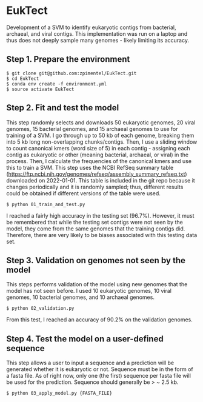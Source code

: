 # EukTect
Development of a SVM to identify eukaryotic contigs from bacterial, archaeal, and viral contigs. This implementation was run on a laptop and thus does not deeply sample many genomes - likely limiting its accuracy.

## Step 1. Prepare the environment
```
$ git clone git@github.com:zpimentel/EukTect.git
$ cd EukTect
$ conda env create -f environment.yml
$ source activate EukTect
```

## Step 2. Fit and test the model
This step randomly selects and downloads 50 eukaryotic genomes, 20 viral genomes, 15 bacterial genomes, and 15 archaeal genomes to use for training of a SVM. I go through up to 50 kb of each genome, breaking them into 5 kb long non-overlapping chunks/contigs. Then, I use a sliding window to count canonical kmers (word size of 5) in each contig - assigning each contig as eukaryotic or other (meaning bacterial, archaeal, or viral) in the process. Then, I calculate the frequencies of the canonical kmers and use this to train a SVM. This step uses the NCBI RefSeq summary table (https://ftp.ncbi.nih.gov/genomes/refseq/assembly_summary_refseq.txt) downloaded on 2022-01-01. This table is included in the git repo because it changes periodically and it is randomly sampled; thus, different results could be obtained if different versions of the table were used.
```
$ python 01_train_and_test.py
```
I reached a fairly high accuracy in the testing set (96.7%). However, it must be remembered that while the testing set contigs were not seen by the model, they come from the same genomes that the training contigs did. Therefore, there are very likely to be biases associated with this testing data set.  

## Step 3. Validation on genomes not seen by the model
This steps performs validation of the model using new genomes that the model has not seen before. I used 10 eukaryotic genomes, 10 viral genomes, 10 bacterial genomes, and 10 archaeal genomes. 
```
$ python 02_validation.py
```
From this test, I reached an accuracy of 90.2% on the validation genomes.

## Step 4. Test the model on a user-defined sequence
This step allows a user to input a sequence and a prediction will be generated whether it is eukaryotic or not. Sequence must be in the form of a fasta file. As of right now, only one (the first) sequence per fasta file will be used for the prediction. Sequence should generally be > ~ 2.5 kb.
```
$ python 03_apply_model.py {FASTA_FILE}
```

